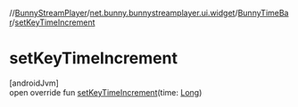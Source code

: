 //[BunnyStreamPlayer](../../../index.md)/[net.bunny.bunnystreamplayer.ui.widget](../index.md)/[BunnyTimeBar](index.md)/[setKeyTimeIncrement](set-key-time-increment.md)

# setKeyTimeIncrement

[androidJvm]\
open override fun [setKeyTimeIncrement](set-key-time-increment.md)(time: [Long](https://kotlinlang.org/api/core/kotlin-stdlib/kotlin/-long/index.html))